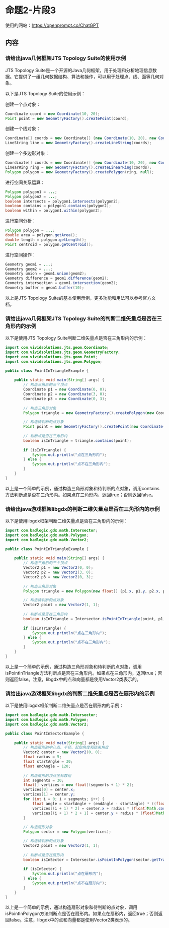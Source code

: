 # 命题2-片段3

使用的网站：<https://openprompt.co/ChatGPT>

## 内容

### 请给出java几何框架JTS Topology Suite的使用示例

JTS Topology Suite是一个开源的Java几何框架，用于处理和分析地理信息数据。它提供了一组几何数据结构、算法和操作，可以用于处理点、线、面等几何对象。

以下是JTS Topology Suite的使用示例：

创建一个点对象：

```java
Coordinate coord = new Coordinate(10, 20);
Point point = new GeometryFactory().createPoint(coord);
```

创建一个线对象：

```java
Coordinate[] coords = new Coordinate[] {new Coordinate(10, 20), new Coordinate(30, 40)};
LineString line = new GeometryFactory().createLineString(coords);
```

创建一个多边形对象：

```java
Coordinate[] coords = new Coordinate[] {new Coordinate(10, 20), new Coordinate(30, 40), new Coordinate(50, 60)};
LinearRing ring = new GeometryFactory().createLinearRing(coords);
Polygon polygon = new GeometryFactory().createPolygon(ring, null);
```

进行空间关系运算：

```java
Polygon polygon1 = ...;
Polygon polygon2 = ...;
boolean intersects = polygon1.intersects(polygon2);
boolean contains = polygon1.contains(polygon2);
boolean within = polygon1.within(polygon2);
```

进行空间分析：

```java
Polygon polygon = ...;
double area = polygon.getArea();
double length = polygon.getLength();
Point centroid = polygon.getCentroid();
```

进行空间操作：

```java
Geometry geom1 = ...;
Geometry geom2 = ...;
Geometry union = geom1.union(geom2);
Geometry difference = geom1.difference(geom2);
Geometry intersection = geom1.intersection(geom2);
Geometry buffer = geom1.buffer(10);
```

以上是JTS Topology Suite的基本使用示例，更多功能和用法可以参考官方文档。

### 请给出java几何框架JTS Topology Suite的判断二维矢量点是否在三角形内的示例

以下是使用JTS Topology Suite判断二维矢量点是否在三角形内的示例：

```java
import com.vividsolutions.jts.geom.Coordinate;
import com.vividsolutions.jts.geom.GeometryFactory;
import com.vividsolutions.jts.geom.Point;
import com.vividsolutions.jts.geom.Polygon;

public class PointInTriangleExample {
    
    public static void main(String[] args) {
        // 构造三角形的三个顶点
        Coordinate p1 = new Coordinate(0, 0);
        Coordinate p2 = new Coordinate(3, 0);
        Coordinate p3 = new Coordinate(0, 3);
        
        // 构造三角形对象
        Polygon triangle = new GeometryFactory().createPolygon(new Coordinate[] {p1, p2, p3, p1});

        // 构造待判断的点对象
        Point point = new GeometryFactory().createPoint(new Coordinate(1, 1));
        
        // 判断点是否在三角形内
        boolean isInTriangle = triangle.contains(point);
        
        if (isInTriangle) {
            System.out.println("点在三角形内");
        } else {
            System.out.println("点不在三角形内");
        }
    }
}
```

以上是一个简单的示例，通过构造三角形对象和待判断的点对象，调用contains方法判断点是否在三角形内。如果点在三角形内，返回true；否则返回false。

### 请给出java游戏框架libgdx的判断二维矢量点是否在三角形内的示例

以下是使用libgdx框架判断二维矢量点是否在三角形内的示例：

```java
import com.badlogic.gdx.math.Intersector;
import com.badlogic.gdx.math.Polygon;
import com.badlogic.gdx.math.Vector2;

public class PointInTriangleExample {
    
    public static void main(String[] args) {
        // 构造三角形的三个顶点
        Vector2 p1 = new Vector2(0, 0);
        Vector2 p2 = new Vector2(3, 0);
        Vector2 p3 = new Vector2(0, 3);
        
        // 构造三角形对象
        Polygon triangle = new Polygon(new float[] {p1.x, p1.y, p2.x, p2.y, p3.x, p3.y});

        // 构造待判断的点对象
        Vector2 point = new Vector2(1, 1);
        
        // 判断点是否在三角形内
        boolean isInTriangle = Intersector.isPointInTriangle(point, p1, p2, p3);
        
        if (isInTriangle) {
            System.out.println("点在三角形内");
        } else {
            System.out.println("点不在三角形内");
        }
    }
}
```

以上是一个简单的示例，通过构造三角形对象和待判断的点对象，调用isPointInTriangle方法判断点是否在三角形内。如果点在三角形内，返回true；否则返回false。注意，libgdx中的点和向量都是使用Vector2类表示的。

### 请给出java游戏框架libgdx的判断二维矢量点是否在扇形内的示例

以下是使用libgdx框架判断二维矢量点是否在扇形内的示例：

```java
import com.badlogic.gdx.math.Intersector;
import com.badlogic.gdx.math.Polygon;
import com.badlogic.gdx.math.Vector2;

public class PointInSectorExample {
    
    public static void main(String[] args) {
        // 构造扇形的中心点、半径、起始角度和结束角度
        Vector2 center = new Vector2(0, 0);
        float radius = 5;
        float startAngle = 30;
        float endAngle = 120;
        
        // 构造扇形的顶点坐标数组
        int segments = 30;
        float[] vertices = new float[(segments + 1) * 2];
        vertices[0] = center.x;
        vertices[1] = center.y;
        for (int i = 0; i < segments; i++) {
            float angle = startAngle + (endAngle - startAngle) * ((float)i / segments);
            vertices[(i + 1) * 2] = center.x + radius * (float)Math.cos(Math.toRadians(angle));
            vertices[(i + 1) * 2 + 1] = center.y + radius * (float)Math.sin(Math.toRadians(angle));
        }
        
        // 构造扇形对象
        Polygon sector = new Polygon(vertices);

        // 构造待判断的点对象
        Vector2 point = new Vector2(1, 1);
        
        // 判断点是否在扇形内
        boolean isInSector = Intersector.isPointInPolygon(sector.getTransformedVertices(), 0, vertices.length, point.x, point.y);
        
        if (isInSector) {
            System.out.println("点在扇形内");
        } else {
            System.out.println("点不在扇形内");
        }
    }
}
```

以上是一个简单的示例，通过构造扇形对象和待判断的点对象，调用isPointInPolygon方法判断点是否在扇形内。如果点在扇形内，返回true；否则返回false。注意，libgdx中的点和向量都是使用Vector2类表示的。
